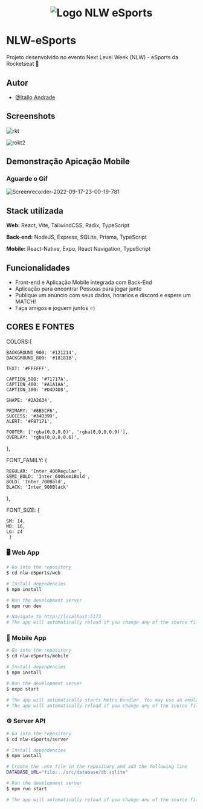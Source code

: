 <h1 align="center">
	<img alt="Logo NLW eSports" src="https://gist.githubusercontent.com/vitorluigiorsini/d06d19995e0e33b0cd63a405daf0cb6f/raw/85fbd32e3642068228b231258ffbe38be1a3d3a8/nlw-esports-logo.svg" />
</h1>


# NLW-eSports
Projeto desenvolvido no evento Next Level Week (NLW) - eSports da Rocketseat 🚀

## Autor

- [@Itallo Andrade](https://github.com/italloandrad)

## Screenshots
![rkt](https://user-images.githubusercontent.com/63079674/190882974-26000509-1593-4e7e-9cbc-d29e984339dc.PNG)

![rokt2](https://user-images.githubusercontent.com/63079674/190882990-d6625008-1ab7-4fbc-9ee7-e015dd1f8cd2.PNG)



## Demonstração Apicação Mobile
### Aguarde o Gif 
![Screenrecorder-2022-09-17-23-00-19-781](https://user-images.githubusercontent.com/63079674/190882899-bca1695c-0b10-4ce0-a09e-77d838261568.gif)



## Stack utilizada

**Web:** React, Vite, TailwindCSS, Radix, TypeScript

**Back-end:** NodeJS, Express, SQLite, Prisma, TypeScript

**Mobile:** React-Native, Expo, React Navigation, TypeScript



## Funcionalidades

- Front-end e Aplicação Mobile integrada com Back-End
- Aplicação para encontrar Pessoas para jogar junto
- Publique um anúncio com seus dados, horarios e discord e espere um MATCH!
- Faça amigos e joguem juntos =)




## CORES E FONTES

  COLORS:{
    
    BACKGROUND_900: '#121214',
    BACKGROUND_800: '#18181B',

    TEXT: '#FFFFFF',

    CAPTION_500: '#71717A',
    CAPTION_400: '#A1A1AA',
    CAPTION_300: '#D4D4D8',

    SHAPE: '#2A2634',

    PRIMARY: '#8B5CF6',
    SUCCESS: '#34D399',
    ALERT: '#F87171',

    FOOTER: ['rgba(0,0,0,0)', 'rgba(0,0,0,0.9)'],
    OVERLAY: 'rgba(0,0,0,0.6)',
  },

  FONT_FAMILY: {
    
    REGULAR: 'Inter_400Regular',
    SEMI_BOLD: 'Inter_600SemiBold',
    BOLD: 'Inter_700Bold',
    BLACK: 'Inter_900Black'
  },

  FONT_SIZE: {

    SM: 14,
    MD: 16,
    LG: 24
     }

### 🖥️ Web App

```bash
# Go into the repository
$ cd nlw-eSports/web

# Install dependencies
$ npm install

# Run the development server
$ npm run dev

# Navigate to http://localhost:5173
# The app will automatically reload if you change any of the source files.
```

### 📱 Mobile App

```bash
# Go into the repository
$ cd nlw-eSports/mobile

# Install dependencies
$ npm install

# Run the development server
$ expo start

# The app will automatically starts Metro Bundler. You may use an emulator or your own smartphone.
# The app will automatically reload if you change any of the source files.
```

### ⚙️ Server API

```bash
# Go into the repository
$ cd nlw-eSports/server

# Install dependencies
$ npm install

# Create the .env file in the repository and add the following line
DATABASE_URL="file:../src/database/db.sqlite"

# Run the development server
$ npm run start

# The app will automatically reload if you change any of the source files.
```
